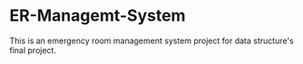 # ER-Managemt-System
This is an emergency room management system project for data structure's final project.

